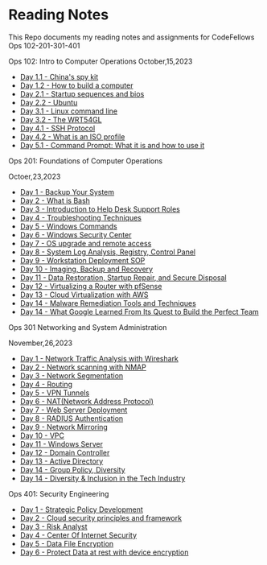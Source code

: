# Reading Notes
This Repo documents my reading notes and assignments for CodeFellows Ops 102-201-301-401

Ops 102: Intro to Computer Operations
October,15,2023

- [Day 1.1 - China's spy kit](readind.md)
- [Day 1.2 - How to build a computer](reading2.md)
- [Day 2.1 - Startup sequences and bios](reading03.md)
- [Day 2.2 - Ubuntu](reading04.md)
- [Day 3.1 - Linux command line](reading05.md)
- [Day 3.2 - The WRT54GL](reading06.md)
- [Day 4.1 - SSH Protocol](reading07.md)
- [Day 4.2 - What is an ISO profile](reading08.md)
- [Day 5.1 - Command Prompt: What it is and how to use it](reading09.md)




Ops 201: Foundations of Computer Operations

Octoer,23,2023
- [Day 1 - Backup Your System](ops-201d14-reading-01.md)
- [Day 2 - What is Bash](ops-201d14-reading02.md)
- [Day 3 - Introduction to Help Desk Support Roles](ops-201d14-reading03.md)
- [Day 4 - Troubleshooting Techniques](ops-201d14reading04.md)
- [Day 5 - Windows Commands](ops-201d14-reading05.md)
- [Day 6 - Windows Security Center](ops-201d14-reading06.md)
- [Day 7 - OS upgrade and remote access](ops-201d14-reading07.md)
- [Day 8 - System Log Analysis, Registry, Control Panel](ops-201d14-reading08.md)
- [Day 9 - Workstation Deployment SOP](ops-201d14-reading09.md)
- [Day 10 - Imaging, Backup and Recovery](ops201d14-reading10)
- [Day 11 - Data Restoration, Startup Repair, and Secure Disposal](ops201d14-reading11.md)
- [Day 12 - Virtualizing a Router with pfSense](/home/scottyj/reading-notes/ops201d14-reading12.md)
- [Day 13 - Cloud Virtualization with AWS](/home/scottyj/reading-notes/ops201d14-reading13.md)
- [Day 14 - Malware Remediation Tools and Techniques](/home/scottyj/reading-notes/ops201d14-reading14.md)
- [Day 14 - What Google Learned From Its Quest to Build the Perfect Team](/home/scottyj/reading-notes/ops-201d14-reading15.md)





Ops 301 Networking and System Administration 

November,26,2023
- [Day 1 - Network Traffic Analysis with Wireshark](ops-301d14-reading01.md)
- [Day 2 - Network scanning with NMAP](ops301d14-reading02.md)
- [Day 3 - Network Segmentation](ops301d14-reading03.md)
- [Day 4 - Routing](ops301d14-reading04.md)
- [Day 5 - VPN Tunnels](ops301d14-reading05.md)
- [Day 6 - NAT(Network Address Protocol)](ops301d14-reading06.md)
- [Day 7 - Web Server Deployment](ops301d14-reading07.md)
- [Day 8 - RADIUS Authentication](ops301d14-reading08.md)
- [Day 9 - Network Mirroring](ops301d14-reading09.md)
- [Day 10 - VPC](ops301d14-reading10.md)
- [Day 11 - Windows Server](ops301d14-reading11.md)
- [Day 12 - Domain Controller](ops301d14-reading12.md)
- [Day 13 - Active Directory](ops301d14-reading13.md)
- [Day 14 - Group Policy, Diversity](ops301d14-reading14.md)
- [Day 14 - Diversity & Inclusion in the Tech Industry](ops301d14-reading14-Diversity.md)

Ops 401: Security Engineering 
- [Day 1 - Strategic Policy Development](ops401-reading01.md)
- [Day 2 - Cloud security principles and framework](ops401-reading02.md)
- [Day 3 - Risk Analyst](ops401-reading03.md)
- [Day 4 - Center Of Internet Security](ops401-reading04.md)
- [Day 5 - Data File Encryption](ops401-reading06.md)
- [Day 6 - Protect Data at rest with device encryption](ops401d10-reading07.md)